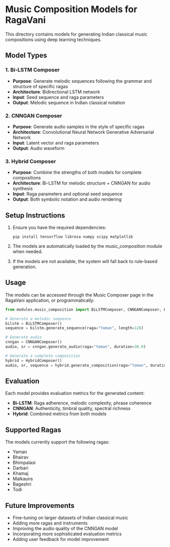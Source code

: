 # Music Composition Models for RagaVani

This directory contains models for generating Indian classical music compositions using deep learning techniques.

## Model Types

### 1. Bi-LSTM Composer
- **Purpose**: Generate melodic sequences following the grammar and structure of specific ragas
- **Architecture**: Bidirectional LSTM network
- **Input**: Seed sequence and raga parameters
- **Output**: Melodic sequence in Indian classical notation

### 2. CNNGAN Composer
- **Purpose**: Generate audio samples in the style of specific ragas
- **Architecture**: Convolutional Neural Network Generative Adversarial Network
- **Input**: Latent vector and raga parameters
- **Output**: Audio waveform

### 3. Hybrid Composer
- **Purpose**: Combine the strengths of both models for complete compositions
- **Architecture**: Bi-LSTM for melodic structure + CNNGAN for audio synthesis
- **Input**: Raga parameters and optional seed sequence
- **Output**: Both symbolic notation and audio rendering

## Setup Instructions

1. Ensure you have the required dependencies:
   ```
   pip install tensorflow librosa numpy scipy matplotlib
   ```

2. The models are automatically loaded by the music_composition module when needed.

3. If the models are not available, the system will fall back to rule-based generation.

## Usage

The models can be accessed through the Music Composer page in the RagaVani application, or programmatically:

```python
from modules.music_composition import BiLSTMComposer, CNNGANComposer, HybridComposer

# Generate a melodic sequence
bilstm = BiLSTMComposer()
sequence = bilstm.generate_sequence(raga="Yaman", length=128)

# Generate audio
cnngan = CNNGANComposer()
audio, sr = cnngan.generate_audio(raga="Yaman", duration=30.0)

# Generate a complete composition
hybrid = HybridComposer()
audio, sr, sequence = hybrid.generate_composition(raga="Yaman", duration=30.0)
```

## Evaluation

Each model provides evaluation metrics for the generated content:

- **Bi-LSTM**: Raga adherence, melodic complexity, phrase coherence
- **CNNGAN**: Authenticity, timbral quality, spectral richness
- **Hybrid**: Combined metrics from both models

## Supported Ragas

The models currently support the following ragas:
- Yaman
- Bhairav
- Bhimpalasi
- Darbari
- Khamaj
- Malkauns
- Bageshri
- Todi

## Future Improvements

- Fine-tuning on larger datasets of Indian classical music
- Adding more ragas and instruments
- Improving the audio quality of the CNNGAN model
- Incorporating more sophisticated evaluation metrics
- Adding user feedback for model improvement
